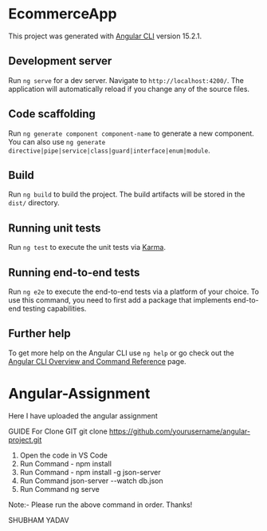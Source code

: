 # EcommerceApp

This project was generated with [Angular CLI](https://github.com/angular/angular-cli) version 15.2.1.

## Development server

Run `ng serve` for a dev server. Navigate to `http://localhost:4200/`. The application will automatically reload if you change any of the source files.

## Code scaffolding

Run `ng generate component component-name` to generate a new component. You can also use `ng generate directive|pipe|service|class|guard|interface|enum|module`.

## Build

Run `ng build` to build the project. The build artifacts will be stored in the `dist/` directory.

## Running unit tests

Run `ng test` to execute the unit tests via [Karma](https://karma-runner.github.io).

## Running end-to-end tests

Run `ng e2e` to execute the end-to-end tests via a platform of your choice. To use this command, you need to first add a package that implements end-to-end testing capabilities.

## Further help

To get more help on the Angular CLI use `ng help` or go check out the [Angular CLI Overview and Command Reference](https://angular.io/cli) page.
# Angular-Assignment
Here I have uploaded the angular assignment


GUIDE
For Clone GIT
git clone https://github.com/yourusername/angular-project.git

1) Open the code in VS Code 
2) Run Command - npm install
3) Run Command - npm install -g json-server 
4) Run Command json-server --watch db.json 
5) Run Command ng serve  

Note:- Please run the above command in order.
Thanks!

SHUBHAM YADAV